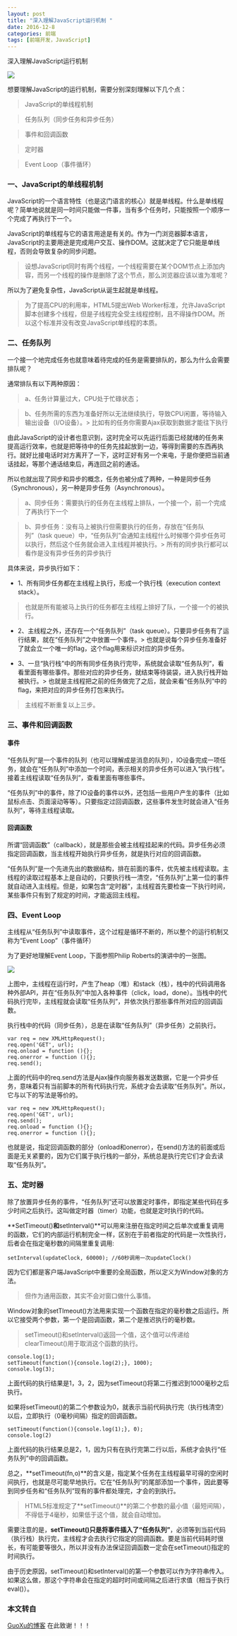 ```yaml
---
layout: post
title: "深入理解JavaScript运行机制 "
date: 2016-12-8
categories: 前端
tags: [前端开发，JavaScript]
---
```


深入理解JavaScript运行机制

![](http://oq2sjn05e.bkt.clouddn.com/2016-12-8-FEW-JavaScript%20Operating%20Mechanism.jpg)

<!-- more -->

想要理解JavaScript的运行机制，需要分别深刻理解以下几个点：

>JavaScript的单线程机制

>任务队列（同步任务和异步任务）

>事件和回调函数

>定时器

>Event Loop（事件循环）

### 一、JavaScript的单线程机制

JavaScript的一个语言特性（也是这门语言的核心）就是单线程。什么是单线程呢？简单地说就是同一时间只能做一件事，当有多个任务时，只能按照一个顺序一个完成了再执行下一个。

JavaScript的单线程与它的语言用途是有关的。作为一门浏览器脚本语言，JavaScript的主要用途是完成用户交互、操作DOM。这就决定了它只能是单线程，否则会导致复杂的同步问题。

>设想JavaScript同时有两个线程，一个线程需要在某个DOM节点上添加内容，而另一个线程的操作是删除了这个节点，那么浏览器应该以谁为准呢？

所以为了避免复杂性，JavaScript从诞生起就是单线程。

>为了提高CPU的利用率，HTML5提出Web Worker标准，允许JavaScript脚本创建多个线程，但是子线程完全受主线程控制，且不得操作DOM。所以这个标准并没有改变JavaScript单线程的本质。


### 二、任务队列

一个接一个地完成任务也就意味着待完成的任务是需要排队的，那么为什么会需要排队呢？

通常排队有以下两种原因：

>a、任务计算量过大，CPU处于忙碌状态；

>b、任务所需的东西为准备好所以无法继续执行，导致CPU闲置，等待输入输出设备（I/O设备）。> 比如有的任务你需要Ajax获取到数据才能往下执行

由此JavaScript的设计者也意识到，这时完全可以先运行后面已经就绪的任务来提高运行效率，也就是把等待中的任务先挂起放到一边，等得到需要的东西再执行。就好比接电话时对方离开了一下，这时正好有另一个来电，于是你便把当前通话挂起，等那个通话结束后，再连回之前的通话。

所以也就出现了同步和异步的概念，任务也被分成了两种，一种是同步任务（Synchronous），另一种是异步任务（Asynchronous）。

> a、同步任务：需要执行的任务在主线程上排队，一个接一个，前一个完成了再执行下一个

> b、异步任务：没有马上被执行但需要执行的任务，存放在“任务队列”（task queue）中，“任务队列”会通知主线程什么时候哪个异步任务可以执行，然后这个任务就会进入主线程并被执行。> 所有的同步执行都可以看作是没有异步任务的异步执行

具体来说，异步执行如下：

+ 1、所有同步任务都在主线程上执行，形成一个执行栈（execution context stack）。

>也就是所有能被马上执行的任务都在主线程上排好了队，一个接一个的被执行。

- 2、主线程之外，还存在一个“任务队列”（task queue）。只要异步任务有了运行结果，就在“任务队列”之中放置一个事件。> 也就是说每个异步任务准备好了就会立一个唯一的flag，这个flag用来标识对应的异步任务。

- 3、一旦“执行栈”中的所有同步任务执行完毕，系统就会读取“任务队列”，看看里面有哪些事件。那些对应的异步任务，就结束等待装袋，进入执行栈开始被执行。> 也就是主线程把之前的任务做完了之后，就会来看“任务队列”中的flag，来把对应的异步任务打包来执行。

>主线程不断重复以上三步。

### 三、事件和回调函数

#### 事件

“任务队列”是一个事件的队列（也可以理解成是消息的队列），IO设备完成一项任务，就会在“任务队列”中添加一个时间，表示相关的异步任务可以进入“执行栈”。接着主线程读取“任务队列”，查看里面有哪些事件。

“任务队列”中的事件，除了IO设备的事件以外，还包括一些用户产生的事件（比如鼠标点击、页面滚动等等）。只要指定过回调函数，这些事件发生时就会进入“任务队列”，等待主线程读取。

#### 回调函数

所谓“回调函数”（callback），就是那些会被主线程挂起来的代码。异步任务必须指定回调函数，当主线程开始执行异步任务，就是执行对应的回调函数。

“任务队列”是一个先进先出的数据结构，排在前面的事件，优先被主线程读取。主线程的读取过程基本上是自动的，只要执行栈一清空，“任务队列”上第一位的事件就自动进入主线程。但是，如果包含“定时器”，主线程首先要检查一下执行时间，某些事件只有到了规定的时间，才能返回主线程。

### 四、Event Loop

主线程从“任务队列”中读取事件，这个过程是循环不断的，所以整个的运行机制又称为“Event Loop”（事件循环）

为了更好地理解Event Loop，下面参照Philip Roberts的演讲中的一张图。

![](http://oq2sjn05e.bkt.clouddn.com/2016-12-8-FEW-JavaScript%20Operating%20Mechanism.png)

上图中，主线程在运行时，产生了heap（堆）和stack（栈），栈中的代码调用各种外部API，并在“任务队列”中加入各种事件（click，load，done）。当栈中的代码执行完毕，主线程就会读取“任务队列”，并依次执行那些事件所对应的回调函数。

执行栈中的代码（同步任务），总是在读取“任务队列”（异步任务）之前执行。

    var req = new XMLHttpRequest();
    req.open('GET', url);
    req.onload = function (){};
    req.onerror = function (){};
    req.send();

上面的代码中的req.send方法是Ajax操作向服务器发送数据，它是一个异步任务，意味着只有当前脚本的所有代码执行完，系统才会去读取“任务队列”。所以，它与以下的写法是等价的。

    var req = new XMLHttpRequest();
    req.open('GET', url);
    req.send();
    req.onload = function (){};
    req.onerror = function (){};

也就是说，指定回调函数的部分（onload和onerror），在send()方法的前面或后面是无关紧要的，因为它们属于执行栈的一部分，系统总是执行完它们才会去读取“任务队列”。

### 五、定时器

除了放置异步任务的事件，“任务队列”还可以放置定时事件，即指定某些代码在多少时间之后执行。这叫做定时器（timer）功能，也就是定时执行的代码。

**SetTimeout()**和**setInterval()**可以用来注册在指定时间之后单次或重复调用的函数，它们的内部运行机制完全一样，区别在于前者指定的代码是一次性执行，后者会在指定毫秒数的间隔里重复调用:

    setInterval(updateClock, 60000); //60秒调用一次updateClock()

因为它们都是客户端JavaScript中重要的全局函数，所以定义为Window对象的方法。

>但作为通用函数，其实不会对窗口做什么事情。

Window对象的setTImeout()方法用来实现一个函数在指定的毫秒数之后运行。所以它接受两个参数，第一个是回调函数，第二个是推迟执行的毫秒数。

>setTimeout()和setInterval()返回一个值，这个值可以传递给clearTimeout()用于取消这个函数的执行。

    console.log(1);
    setTimeout(function(){console.log(2);}, 1000);
    console.log(3);

上面代码的执行结果是1，3，2，因为setTimeout()将第二行推迟到1000毫秒之后执行。

如果将setTimeout()的第二个参数设为0，就表示当前代码执行完（执行栈清空）以后，立即执行（0毫秒间隔）指定的回调函数。

    setTimeout(function(){console.log(1);}, 0);
    console.log(2)

上面代码的执行结果总是2，1，因为只有在执行完第二行以后，系统才会执行“任务队列”中的回调函数。

总之，**setTimeout(fn,o)**的含义是，指定某个任务在主线程最早可得的空闲时间执行，也就是尽可能早地执行。它在“任务队列”的尾部添加一个事件，因此要等到同步任务和“任务队列”现有的事件都处理完，才会的到执行。

>HTML5标准规定了**setTimeout()**的第二个参数的最小值（最短间隔），不得低于4毫秒，如果低于这个值，就会自动增加。

需要注意的是，**setTimeout()只是将事件插入了“任务队列”**，必须等到当前代码（执行栈）执行完，主线程才会去执行它指定的回调函数。要是当前代码耗时很长，有可能要等很久，所以并没有办法保证回调函数一定会在setTimeout()指定的时间执行。

由于历史原因，setTimeout()和setInterval()的第一个参数可以作为字符串传入。如果这么做，那这个字符串会在指定的超时时间或间隔之后进行求值（相当于执行eval()）。

### 本文转自

<p><a href="http://guoxunique.com/2016/12/04/javascript-operating-mechanism/">GuoXu的博客</a> 在此致谢！！！</p>